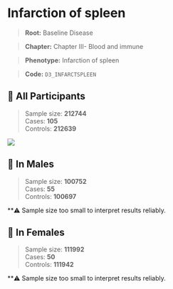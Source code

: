 # Infarction of spleen

> **Root:** Baseline Disease  

> **Chapter:** Chapter III- Blood and immune  

> **Phenotype:** Infarction of spleen  

> **Code:** `D3_INFARCTSPLEEN`

## 🧪 All Participants  
> Sample size: **212744**  
> Cases: **105**  
> Controls: **212639**
<img src="/Disease/Figures/ALL/Incidence/D3_INFARCTSPLEEN.png"/>
<CsvTable src="/Disease/Data/ALL/Incidence/COX_D3_INFARCTSPLEEN.csv" label="🔍 View full results" />

## 👨 In Males  
> Sample size: **100752**  
> Cases: **55**  
> Controls: **100697**

**⚠️ Sample size too small to interpret results reliably.


## 👩 In Females  
> Sample size: **111992**  
> Cases: **50**  
> Controls: **111942**

**⚠️ Sample size too small to interpret results reliably.

